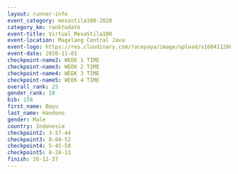 ```yaml
--- 
layout: runner-info 
event_category: mesastila100-2020 
category_km: ranktodate 
event-title: Virtual MesaStila100  
event-location: Magelang Central Java 
event-logo: https://res.cloudinary.com/raceyaya/image/upload/v1604112863/3B3F7463-9336-4572-9F07-069DCA7D2527_ndaoxk.jpg 
event-date: 2020-11-01 
checkpoint-name2: WEEK 1 TIME 
checkpoint-name3: WEEK 2 TIME 
checkpoint-name4: WEEK 3 TIME 
checkpoint-name5: WEEK 4 TIME 
overall_rank: 25
gender_rank: 18
bib: 158
first_name: Bayu
last_name: Handono
gender: Male
country: Indonesia
checkpoint2: 3-57-44
checkpoint3: 8-04-52
checkpoint4: 5-45-50
checkpoint5: 8-24-11
finish: 26-12-37
--- 
```


